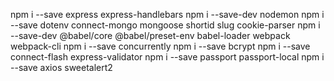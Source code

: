 npm i --save express express-handlebars
npm i --save-dev nodemon
npm i --save dotenv connect-mongo mongoose shortid slug cookie-parser
npm i --save-dev @babel/core @babel/preset-env babel-loader webpack webpack-cli
npm i --save concurrently
npm i --save bcrypt
npm i --save connect-flash express-validator
npm i --save passport passport-local
npm i --save axios sweetalert2